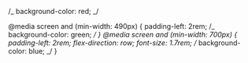 /_ background-color: red; _/

@media screen and (min-width: 490px) {
padding-left: 2rem;
/_ background-color: green; _/
}
@media screen and (min-width: 700px) {
padding-left: 2rem;
flex-direction: row;
font-size: 1.7rem;
/_ background-color: blue; _/
}
